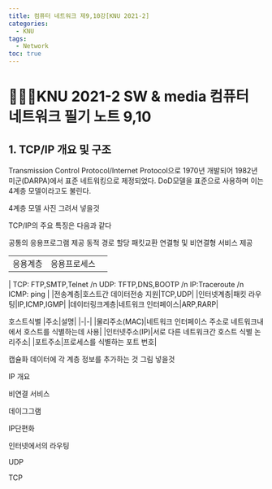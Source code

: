 ```yaml
---
title: 컴퓨터 네트워크 제9,10강[KNU 2021-2]
categories:
  - KNU
tags:
  - Network
toc: true
---  
```


# 👨‍💻🏫KNU 2021-2 SW & media 컴퓨터 네트워크 필기 노트 9,10

## 1. TCP/IP 개요 및 구조

Transmission Control Protocol/Internet Protocol으로 1970년 개발되어 1982년 미군(DARPA)에서 표준 네트워킹으로 제정되었다.
DoD모델을 표준으로 사용하며 이는 4계층 모델이라고도 불린다.

4계층 모델 사진 그려서 넣을것

TCP/IP의 주요 특징은 다음과 같다

공통의 응용프로그램 제공
동적 경로 할당
패킷교환
연결형 및 비연결형 서비스 제공

||||
|-|-|-|
|응용계층|응용프로세스
|
TCP: FTP,SMTP,Telnet
/n
UDP: TFTP,DNS,BOOTP
/n
IP:Traceroute
/n
ICMP: ping
|
|전송계층|호스트간 데이터전송 지원|TCP,UDP|
|인터넷계층|패킷 라우팅|IP,ICMP,IGMP|
|데이터링크계층|네트워크 인터페이스|ARP,RARP|

호스트식별
|주소|설명|
|-|-|
|물리주소(MAC)|네트워크 인터페이스 주소로 네트워크내에서 호스트를 식별하는데 사용|
|인터넷주소(IP)|서로 다른 네트워크간 호스트 식별 논리주소|
|포트주소|프로세스를 식별하는 포트 번호|

캡슐화
데이터에 각 계층 정보를 추가하는 것
그림 넣을것


IP 개요


비연결 서비스

데이그그램

IP단편화

인터넷에서의 라우팅

UDP

TCP